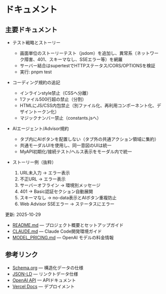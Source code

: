 # ドキュメント

## 主要ドキュメント

- テスト戦略とストーリー
  - 画面単位のストーリーテスト（jsdom）を追加し、異常系（ネットワーク障害、401、スキーマなし、SSEエラー等）を網羅
  - サーバー結合はsupertestでHTTPステータス/CORS/OPTIONSを検証
  - 実行: pnpm test

- コーディング規約の追記
  - インラインstyle禁止（CSSへ分離）
  - 1ファイル500行超の禁止（分割）
  - HTMLにJS/CSS内包禁止（別ファイル化、再利用コンポーネント化、デザイントークン化）
  - マジックナンバー禁止（constants.jsへ）

- AIエージェント/Advisor規約
  - タブ内にAIボタンを配置しない（タブ外の共通アクション領域に集約）
  - 共通モーダルUIを使用し、同一意図のUIは統一
  - MyAPI初期化/接続テスト/ヘルス表示をモーダル内で統一

- ストーリー例（抜粋）
  1) URL未入力 -> エラー表示
  2) 不正URL -> エラー表示
  3) サーバーオフライン -> 環境別メッセージ
  4) 401 -> Basic認証セクション自動展開
  5) スキーマなし -> no-data表示とAIボタン重複防止
  6) Web Advisor SSEエラー -> ステータスにエラー

更新: 2025-10-29

- [README.md](../README.md) — プロジェクト概要とセットアップガイド
- [CLAUDE.md](../CLAUDE.md) — Claude Code開発環境ガイド
- [MODEL_PRICING.md](./MODEL_PRICING.md) — OpenAI モデルの料金情報

## 参考リンク

- [Schema.org](https://schema.org/) — 構造化データの仕様
- [JSON-LD](https://json-ld.org/) — リンクトデータ仕様
- [OpenAI API](https://platform.openai.com/) — APIドキュメント
- [Vercel Docs](https://vercel.com/docs) — デプロイメント
